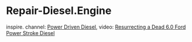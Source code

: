 # Repair-Diesel.Engine
inspire. channel: [Power Driven Diesel](https://www.youtube.com/@pddofficial), video: [Resurrecting a Dead 6.0 Ford Power Stroke Diesel](https://youtu.be/WfPmWDmIXZI)
